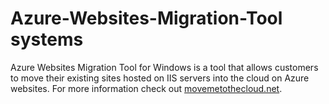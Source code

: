 # Azure-Websites-Migration-Tool systems
Azure Websites Migration Tool for Windows is a tool that allows customers to move their existing sites hosted on IIS servers into the cloud on Azure websites. For more information check out [movemetothecloud.net](https://www.movemetothecloud.net/).
